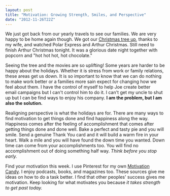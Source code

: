 ```yaml
---
layout: post
title: "Motivation: Growing Strength, Smiles, and Perspective"
date: "2012-11-26T22Z"
---
```


We just got back from our yearly travels to see our families. We are very happy to be home again though. We got our <a title="2012 Smith Christmas tree " href="https://t.co/RC1CisrZ" target="_blank">Christmas tree up</a>, thanks to my wife, and watched Polar Express and Arthur Christmas. Still need to finish Arthur Christmas tonight. It was a glorious date night together with popcorn and "hot hot hot, hot chocolate."

Seeing the tree and the movies are so uplifting! Some years are harder to be happy about the holidays. Whether it is stress from work or family relations, these areas get us down. It is so important to know that we can do nothing to make work better or a families more sain expect for changing how we feel about them. I have the control of myself to help Joe create better email campaigns but I can't control him to do it. I can't get my uncle to shut up but I can be find ways to enjoy his company. <strong>I am the problem, but I am also the solution.</strong>

Realigning perspective is what the holidays are for. There are many ways to find motivation to get things done and find happiness along the way. Happiness comes after the feeling of accomplishment that comes after getting things done and done well. Bake a perfect and tasty pie and you will smile. Send a genuine Thank You card and it will build a warm fire in your heart. Walk a mile and you will have found the down time you wanted. Down time can come from your accomplishments too. You will find no accomplishment out of doing something half way. <em>Think before you stop early.</em>

Find your motivation this week. I use Pinterest for my own <a title="Motivation Candy Pinterest board" href="https://pinterest.com/wolfgangcs/motivation-candy/" target="_blank">Motivation Candy</a>. I enjoy podcasts, books, and magazines too. These sources give me ideas on how to do a task better. I find that other peoples' success gives me motivation. Keep looking for what motivates you because <em>it takes strength to get past today.</em>
